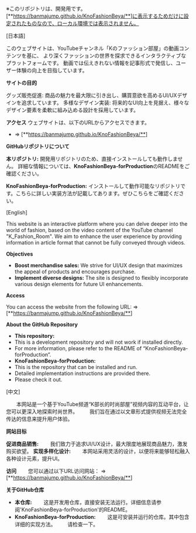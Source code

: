 
※このリポジトリは、開発用です。[**https://banmajump.github.io/KnoFashionBeya/**]に表示するためだけに設定されたものなので、ローカル環境では表示されません。

[日本語]

このウェブサイトは、YouTubeチャンネル「Kのファッション部屋」の動画コンテンツを基に、
より深くファッションの世界を探求できるインタラクティブなプラットフォームです。
動画では伝えきれない情報を記事形式で発信し、ユーザー体験の向上を目指しています。

**サイトの目的**

  グッズ販売促進:
    商品の魅力を最大限に引き出し、購買意欲を高めるUI/UXデザインを追求しています。
  多様なデザイン実装:
    将来的なUI向上を見据え、様々なデザイン要素を柔軟に組み込める設計を採用しています。

**アクセス**
    ウェブサイトは、以下のURLからアクセスできます。
-   => [**https://banmajump.github.io/KnoFashionBeya/**]

**GitHubリポジトリについて**

  **本リポジトリ:**
    開発用リポジトリのため、直接インストールしても動作しません。
    詳細な情報については、**KnoFashionBeya-forProduction**のREADMEをご確認ください。

  **KnoFashionBeya-forProduction:**
    インストールして動作可能なリポジトリです。こちらに詳しい実装方法が記載してあります。ぜひこちらをご確認ください。

[English]

This website is an interactive platform where you can delve deeper into the world of fashion, 
based on the video content of the YouTube channel "K_Fashion_Room". 
We aim to enhance the user experience by providing information in article format that cannot be fully conveyed through videos.

**Objectives**

- **Boost merchandise sales:**
    We strive for UI/UX design that maximizes the appeal of products and encourages purchase.
- **Implement diverse designs:**
    The site is designed to flexibly incorporate various design elements for future UI enhancements.

**Access**

  You can access the website from the following URL:
  => [**https://banmajump.github.io/KnoFashionBeya/**]

**About the GitHub Repository**

- **This repository:**
-   This is a development repository and will not work if installed directly.
-   For more information, please refer to the README of “KnoFashionBeya-forProduction”.
- **KnoFashionBeya-forProduction:**
-   This is the repository that can be installed and run.
-   Detailed implementation instructions are provided there.
-   Please check it out.

[中文]

　　本网站是一个基于YouTube频道“K部长的时尚部屋”视频内容的互动平台，让您可以更深入地探索时尚世界。
　　我们旨在通过以文章形式提供视频无法完全传达的信息来提升用户体验。

**网站目标**

  **促进商品销售:**
  　　我们致力于追求UI/UX设计，最大限度地展现商品魅力，激发购买欲望。
  **实现多样化设计:**
  　　本网站采用灵活的设计，以便将来能够轻松融入各种设计元素，提升UI。

**访问**
　　您可以通过以下URL访问网站：
   => [**https://banmajump.github.io/KnoFashionBeya/**]

**关于GitHub仓库**

- **本仓库:**
  　　这是开发用仓库，直接安装无法运行。详细信息请参阅'KnoFashionBeya-forProduction'的README。
- **KnoFashionBeya-forProduction:**
  　　这是可安装并运行的仓库。其中包含详细的实现方法。
  　　请检查一下。
